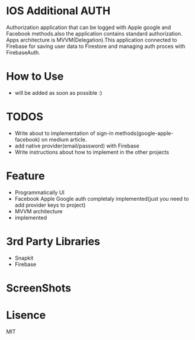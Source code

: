 # IOS Additional AUTH
Authorization application that can be logged with Apple google and Facebook methods.also the application contains standard authorization. Apps architecture is MVVM(Delegation).This application connected to Firebase for saving user data to Firestore and managing auth proces with FirebaseAuth.

# How to Use
- will be added as soon as possible :)

# TODOS
- Write about to implementation of sign-in methods(google-apple-facebook) on medium article.
- add native provider(email/password) with Firebase
- Write instructions about how to implement in the other projects

# Feature
- Programmatically UI
- Facebook Apple Google auth completaly implemented(just you need to add provider keys to project)
- MVVM architecture
- implemented 

# 3rd Party Libraries
- Snapkit
- Firebase

# ScreenShots


# Lisence
MIT
